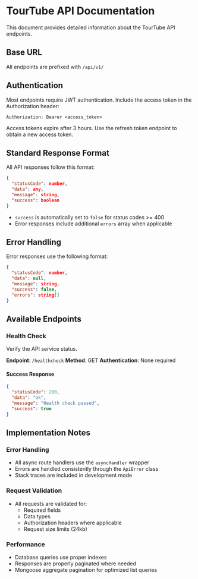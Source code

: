 # TourTube API Documentation

This document provides detailed information about the TourTube API endpoints.

## Base URL

All endpoints are prefixed with `/api/v1/`

## Authentication

Most endpoints require JWT authentication. Include the access token in the Authorization header:

```
Authorization: Bearer <access_token>
```

Access tokens expire after 3 hours. Use the refresh token endpoint to obtain a new access token.

## Standard Response Format

All API responses follow this format:

```json
{
  "statusCode": number,
  "data": any,
  "message": string,
  "success": boolean
}
```

- `success` is automatically set to `false` for status codes >= 400
- Error responses include additional `errors` array when applicable

## Error Handling

Error responses use the following format:

```json
{
  "statusCode": number,
  "data": null,
  "message": string,
  "success": false,
  "errors": string[]
}
```

## Available Endpoints

### Health Check

Verify the API service status.

**Endpoint**: `/healthcheck`
**Method**: GET
**Authentication**: None required

#### Success Response

```json
{
  "statusCode": 200,
  "data": "ok",
  "message": "Health check passed",
  "success": true
}
```

## Implementation Notes

### Error Handling

- All async route handlers use the `asyncHandler` wrapper
- Errors are handled consistently through the `ApiError` class
- Stack traces are included in development mode

### Request Validation

- All requests are validated for:
  - Required fields
  - Data types
  - Authorization headers where applicable
  - Request size limits (24kb)

### Performance

- Database queries use proper indexes
- Responses are properly paginated where needed
- Mongoose aggregate pagination for optimized list queries
